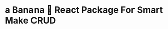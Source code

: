 # a Banana 🍌 React Package For Smart Make CRUD


<!-- first `npm install @babel/plugin-proposal-class-properties --save-dev`
 -->
